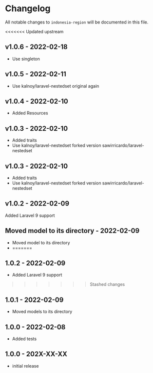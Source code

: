 # Changelog

All notable changes to `indonesia-region` will be documented in this file.

<<<<<<< Updated upstream

## v1.0.6 - 2022-02-18

- Use singleton

## v1.0.5 - 2022-02-11

- Use kalnoy/laravel-nestedset original again

## v1.0.4 - 2022-02-10

- Added Resources

## v1.0.3 - 2022-02-10

- Added traits
- Use kalnoy/laravel-nestedset forked version sawirricardo/laravel-nestedset

## v1.0.3 - 2022-02-10

- Added traits
- Use kalnoy/laravel-nestedset forked version sawirricardo/laravel-nestedset

## v1.0.2 - 2022-02-09

Added Laravel 9 support

## Moved model to its directory - 2022-02-09

- Moved model to its directory
- =======

## 1.0.2 - 2022-02-09

- Added Laravel 9 support

> > > > > > > Stashed changes

## 1.0.1 - 2022-02-09

- Moved models to its directory

## 1.0.0 - 2022-02-08

- Added tests

## 1.0.0 - 202X-XX-XX

- initial release
